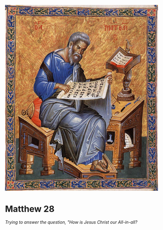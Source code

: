 <img class="intro-right" src="art-matthew.jpg">

# Matthew 28

*Trying to answer the question, "How is Jesus Christ our All-in-all?*
